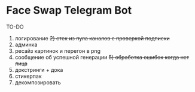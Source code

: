 # Face Swap Telegram Bot

TO-DO
1) логирование
~~2) стек из пула каналов с проверкой подписки~~
3) админка
3) ресайз картинок и перегон в png
4) сообщение об успешной генерации
~~5) обработка ошибок когда нет лица~~ 
6) докстринги + дока
7) стикерпак
8) декомпозировать